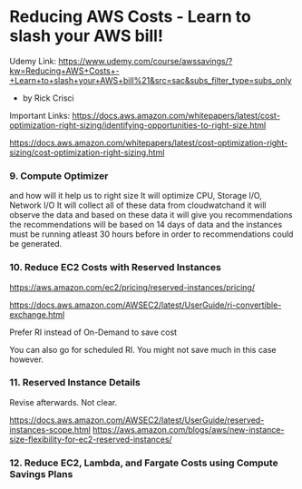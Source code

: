 # Reducing AWS Costs - Learn to slash your AWS bill!
Udemy Link: https://www.udemy.com/course/awssavings/?kw=Reducing+AWS+Costs+-+Learn+to+slash+your+AWS+bill%21&src=sac&subs_filter_type=subs_only
- by Rick Crisci

Important Links:
https://docs.aws.amazon.com/whitepapers/latest/cost-optimization-right-sizing/identifying-opportunities-to-right-size.html

https://docs.aws.amazon.com/whitepapers/latest/cost-optimization-right-sizing/cost-optimization-right-sizing.html

### 9. Compute Optimizer

and how will it help us to right size
It will optimize CPU, Storage I/O, Network I/O
It will collect all of these data from cloudwatchand it will observe the 
data and based on these data it will give you recommendations the 
recommendations will be based on 14 days of data and the instances must
be running atleast 30 hours before in order to recommendations could be 
generated.

### 10. Reduce EC2 Costs with Reserved Instances

https://aws.amazon.com/ec2/pricing/reserved-instances/pricing/

https://docs.aws.amazon.com/AWSEC2/latest/UserGuide/ri-convertible-exchange.html

Prefer RI instead of On-Demand to save cost

You can also go for scheduled RI. You might not save much in this case however.

### 11. Reserved Instance Details
Revise afterwards. Not clear.

https://docs.aws.amazon.com/AWSEC2/latest/UserGuide/reserved-instances-scope.html
https://aws.amazon.com/blogs/aws/new-instance-size-flexibility-for-ec2-reserved-instances/

### 12. Reduce EC2, Lambda, and Fargate Costs using Compute Savings Plans


